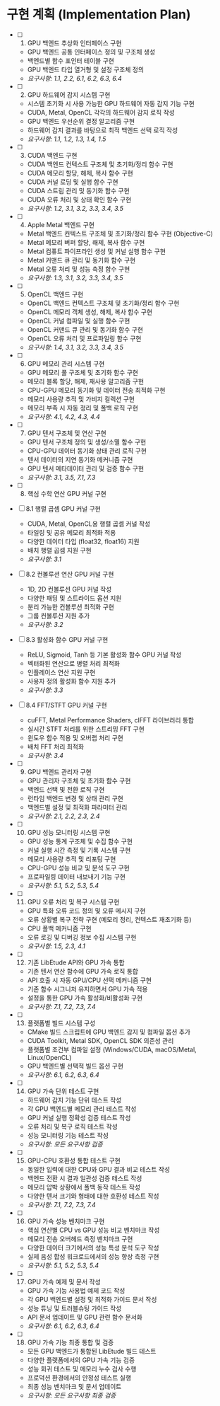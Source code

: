 # 구현 계획 (Implementation Plan)

- [ ] 1. GPU 백엔드 추상화 인터페이스 구현
  - GPU 백엔드 공통 인터페이스 정의 및 구조체 생성
  - 백엔드별 함수 포인터 테이블 구현
  - GPU 백엔드 타입 열거형 및 설정 구조체 정의
  - _요구사항: 1.1, 2.2, 6.1, 6.2, 6.3, 6.4_

- [ ] 2. GPU 하드웨어 감지 시스템 구현
  - 시스템 초기화 시 사용 가능한 GPU 하드웨어 자동 감지 기능 구현
  - CUDA, Metal, OpenCL 각각의 하드웨어 감지 로직 작성
  - GPU 백엔드 우선순위 결정 알고리즘 구현
  - 하드웨어 감지 결과를 바탕으로 최적 백엔드 선택 로직 작성
  - _요구사항: 1.1, 1.2, 1.3, 1.4, 1.5_

- [ ] 3. CUDA 백엔드 구현
  - CUDA 백엔드 컨텍스트 구조체 및 초기화/정리 함수 구현
  - CUDA 메모리 할당, 해제, 복사 함수 구현
  - CUDA 커널 로딩 및 실행 함수 구현
  - CUDA 스트림 관리 및 동기화 함수 구현
  - CUDA 오류 처리 및 상태 확인 함수 구현
  - _요구사항: 1.2, 3.1, 3.2, 3.3, 3.4, 3.5_

- [ ] 4. Apple Metal 백엔드 구현
  - Metal 백엔드 컨텍스트 구조체 및 초기화/정리 함수 구현 (Objective-C)
  - Metal 메모리 버퍼 할당, 해제, 복사 함수 구현
  - Metal 컴퓨트 파이프라인 생성 및 커널 실행 함수 구현
  - Metal 커맨드 큐 관리 및 동기화 함수 구현
  - Metal 오류 처리 및 성능 측정 함수 구현
  - _요구사항: 1.3, 3.1, 3.2, 3.3, 3.4, 3.5_

- [ ] 5. OpenCL 백엔드 구현
  - OpenCL 백엔드 컨텍스트 구조체 및 초기화/정리 함수 구현
  - OpenCL 메모리 객체 생성, 해제, 복사 함수 구현
  - OpenCL 커널 컴파일 및 실행 함수 구현
  - OpenCL 커맨드 큐 관리 및 동기화 함수 구현
  - OpenCL 오류 처리 및 프로파일링 함수 구현
  - _요구사항: 1.4, 3.1, 3.2, 3.3, 3.4, 3.5_

- [ ] 6. GPU 메모리 관리 시스템 구현
  - GPU 메모리 풀 구조체 및 초기화 함수 구현
  - 메모리 블록 할당, 해제, 재사용 알고리즘 구현
  - CPU-GPU 메모리 동기화 및 데이터 전송 최적화 구현
  - 메모리 사용량 추적 및 가비지 컬렉션 구현
  - 메모리 부족 시 자동 정리 및 폴백 로직 구현
  - _요구사항: 4.1, 4.2, 4.3, 4.4_

- [ ] 7. GPU 텐서 구조체 및 연산 구현
  - GPU 텐서 구조체 정의 및 생성/소멸 함수 구현
  - CPU-GPU 데이터 동기화 상태 관리 로직 구현
  - 텐서 데이터의 지연 동기화 메커니즘 구현
  - GPU 텐서 메타데이터 관리 및 검증 함수 구현
  - _요구사항: 3.1, 3.5, 7.1, 7.3_

- [ ] 8. 핵심 수학 연산 GPU 커널 구현
- [ ] 8.1 행렬 곱셈 GPU 커널 구현
  - CUDA, Metal, OpenCL용 행렬 곱셈 커널 작성
  - 타일링 및 공유 메모리 최적화 적용
  - 다양한 데이터 타입 (float32, float16) 지원
  - 배치 행렬 곱셈 지원 구현
  - _요구사항: 3.1_

- [ ] 8.2 컨볼루션 연산 GPU 커널 구현
  - 1D, 2D 컨볼루션 GPU 커널 작성
  - 다양한 패딩 및 스트라이드 옵션 지원
  - 분리 가능한 컨볼루션 최적화 구현
  - 그룹 컨볼루션 지원 추가
  - _요구사항: 3.2_

- [ ] 8.3 활성화 함수 GPU 커널 구현
  - ReLU, Sigmoid, Tanh 등 기본 활성화 함수 GPU 커널 작성
  - 벡터화된 연산으로 병렬 처리 최적화
  - 인플레이스 연산 지원 구현
  - 사용자 정의 활성화 함수 지원 추가
  - _요구사항: 3.3_

- [ ] 8.4 FFT/STFT GPU 커널 구현
  - cuFFT, Metal Performance Shaders, clFFT 라이브러리 통합
  - 실시간 STFT 처리를 위한 스트리밍 FFT 구현
  - 윈도우 함수 적용 및 오버랩 처리 구현
  - 배치 FFT 처리 최적화
  - _요구사항: 3.4_

- [ ] 9. GPU 백엔드 관리자 구현
  - GPU 관리자 구조체 및 초기화 함수 구현
  - 백엔드 선택 및 전환 로직 구현
  - 런타임 백엔드 변경 및 상태 관리 구현
  - 백엔드별 설정 및 최적화 파라미터 관리
  - _요구사항: 2.1, 2.2, 2.3, 2.4_

- [ ] 10. GPU 성능 모니터링 시스템 구현
  - GPU 성능 통계 구조체 및 수집 함수 구현
  - 커널 실행 시간 측정 및 기록 시스템 구현
  - 메모리 사용량 추적 및 리포팅 구현
  - CPU-GPU 성능 비교 및 분석 도구 구현
  - 프로파일링 데이터 내보내기 기능 구현
  - _요구사항: 5.1, 5.2, 5.3, 5.4_

- [ ] 11. GPU 오류 처리 및 복구 시스템 구현
  - GPU 특화 오류 코드 정의 및 오류 메시지 구현
  - 오류 상황별 복구 전략 구현 (메모리 정리, 컨텍스트 재초기화 등)
  - CPU 폴백 메커니즘 구현
  - 오류 로깅 및 디버깅 정보 수집 시스템 구현
  - _요구사항: 1.5, 2.3, 4.1_

- [ ] 12. 기존 LibEtude API와 GPU 가속 통합
  - 기존 텐서 연산 함수에 GPU 가속 로직 통합
  - API 호출 시 자동 GPU/CPU 선택 메커니즘 구현
  - 기존 함수 시그니처 유지하면서 GPU 가속 적용
  - 설정을 통한 GPU 가속 활성화/비활성화 구현
  - _요구사항: 7.1, 7.2, 7.3, 7.4_

- [ ] 13. 플랫폼별 빌드 시스템 구성
  - CMake 빌드 스크립트에 GPU 백엔드 감지 및 컴파일 옵션 추가
  - CUDA Toolkit, Metal SDK, OpenCL SDK 의존성 관리
  - 플랫폼별 조건부 컴파일 설정 (Windows/CUDA, macOS/Metal, Linux/OpenCL)
  - GPU 백엔드별 선택적 빌드 옵션 구현
  - _요구사항: 6.1, 6.2, 6.3, 6.4_

- [ ] 14. GPU 가속 단위 테스트 구현
  - 하드웨어 감지 기능 단위 테스트 작성
  - 각 GPU 백엔드별 메모리 관리 테스트 작성
  - GPU 커널 실행 정확성 검증 테스트 작성
  - 오류 처리 및 복구 로직 테스트 작성
  - 성능 모니터링 기능 테스트 작성
  - _요구사항: 모든 요구사항 검증_

- [ ] 15. GPU-CPU 호환성 통합 테스트 구현
  - 동일한 입력에 대한 CPU와 GPU 결과 비교 테스트 작성
  - 백엔드 전환 시 결과 일관성 검증 테스트 작성
  - 메모리 압박 상황에서 폴백 동작 테스트 작성
  - 다양한 텐서 크기와 형태에 대한 호환성 테스트 작성
  - _요구사항: 7.1, 7.2, 7.3, 7.4_

- [ ] 16. GPU 가속 성능 벤치마크 구현
  - 핵심 연산별 CPU vs GPU 성능 비교 벤치마크 작성
  - 메모리 전송 오버헤드 측정 벤치마크 구현
  - 다양한 데이터 크기에서의 성능 특성 분석 도구 작성
  - 실제 음성 합성 워크로드에서의 성능 향상 측정 구현
  - _요구사항: 5.1, 5.2, 5.3, 5.4_

- [ ] 17. GPU 가속 예제 및 문서 작성
  - GPU 가속 기능 사용법 예제 코드 작성
  - 각 GPU 백엔드별 설정 및 최적화 가이드 문서 작성
  - 성능 튜닝 및 트러블슈팅 가이드 작성
  - API 문서 업데이트 및 GPU 관련 함수 문서화
  - _요구사항: 6.1, 6.2, 6.3, 6.4_

- [ ] 18. GPU 가속 기능 최종 통합 및 검증
  - 모든 GPU 백엔드가 통합된 LibEtude 빌드 테스트
  - 다양한 플랫폼에서의 GPU 가속 기능 검증
  - 성능 회귀 테스트 및 메모리 누수 검사 수행
  - 프로덕션 환경에서의 안정성 테스트 실행
  - 최종 성능 벤치마크 및 문서 업데이트
  - _요구사항: 모든 요구사항 최종 검증_